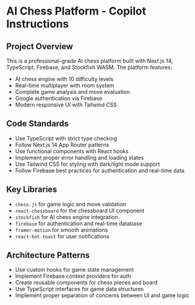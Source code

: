 # AI Chess Platform - Copilot Instructions

<!-- Use this file to provide workspace-specific custom instructions to Copilot. For more details, visit https://code.visualstudio.com/docs/copilot/copilot-customization#_use-a-githubcopilotinstructionsmd-file -->

## Project Overview
This is a professional-grade AI chess platform built with Next.js 14, TypeScript, Firebase, and Stockfish WASM. The platform features:

- AI chess engine with 10 difficulty levels
- Real-time multiplayer with room system
- Complete game analysis and move evaluation
- Google authentication via Firebase
- Modern responsive UI with Tailwind CSS

## Code Standards
- Use TypeScript with strict type checking
- Follow Next.js 14 App Router patterns
- Use functional components with React hooks
- Implement proper error handling and loading states
- Use Tailwind CSS for styling with dark/light mode support
- Follow Firebase best practices for authentication and real-time data

## Key Libraries
- `chess.js` for game logic and move validation
- `react-chessboard` for the chessboard UI component
- `stockfish` for AI chess engine integration
- `firebase` for authentication and real-time database
- `framer-motion` for smooth animations
- `react-hot-toast` for user notifications

## Architecture Patterns
- Use custom hooks for game state management
- Implement Firebase context providers for auth
- Create reusable components for chess pieces and board
- Use TypeScript interfaces for game data structures
- Implement proper separation of concerns between UI and game logic

